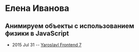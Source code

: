 # Елена Иванова

## Анимируем объекты с использованием физики в JavaScript
- 2015 Jul 31 -- [Yaroslavl Frontend 7](https://youtu.be/UH3tKb7B5xA)    

